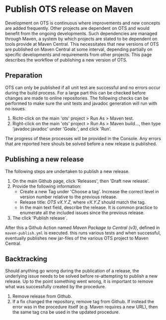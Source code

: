 # Publish OTS release on Maven

Development on OTS is continuous where improvements and new concepts are added frequently. Other projects are dependent on OTS and would benefit from the ongoing developments. Such dependencies are managed through Maven, a system by which projects are stated to be dependent on tools provide at Maven Central. This necessitates that new versions of OTS are published on Maven Central at some interval, depending partially on specific developments and requirements from other projects. This page describes the workflow of publishing a new version of OTS.

## Preparation
OTS can only be published if all unit test are successful and no errors occur during the build process. For a large part this can be checked before changes are made to online repositories. The following checks can be performed to make sure the unit tests and javadoc generation will run with no issues.

1. Richt-click on the main 'ots' project > Run As > Maven test.
2. Right-click on the main 'ots' project > Run As > Maven build..., then type 'javadoc:javadoc' under 'Goals:', and click 'Run'.

The progress of these processes will be provided in the Console. Any errors that are reported here shouls be solved before a new release is published.

## Publishing a new release
The following steps are undertaken to publish a new release.

1. On the main Github page, click 'Releases', then 'Draft new release'.
2. Provide the following information:
    - Create a new Tag under 'Choose a tag'. Increase the correct level in version number relative to the previous release. 
    - Release title: _OTS vX.Y.Z_, where _vX.Y.Z_ should match the tag.
    - In the main text field, describe the release. It is common practice to enumerate all the included issues since the previous release.
3. The click 'Publish release`.

After this a Github Action named _Maven Package to Central (v3)_, defined in `maven-publish.yml` is executed. this runs various tests and when successful, eventually publishes new jar-files of the various OTS project to Maven Central.

## Backtracking
Should anything go wrong during the publication of a release, the underlying issue needs to be solved before re-attempting to publish a new release. Up to the point something went wrong, it is important to remove what was successfully created by the procedure.

1. Remove release from Github.
2. If a fix changed the repository, remove tag from Github. If instead the error was in the procedure itself (e.g. Maven requires a new URL), then the same tag cna be used in the updated procedure.
